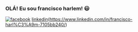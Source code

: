 ### OLÁ! Eu sou francisco harlem! 😃 
[![facebook](https://img.shields.io/badge/Facebook-1877F2?style=for-the-badge&logo=facebook&logoColor=white)](https://www.facebook.com/harlemnoronha.noronha)
[linkedin](https://img.shields.io/badge/LinkedIn-0077B5?style=for-the-badge&logo=linkedin&logoColor=white)(https://www.linkedin.com/in/francisco-harl%C3%A9m-7105bb240/)
